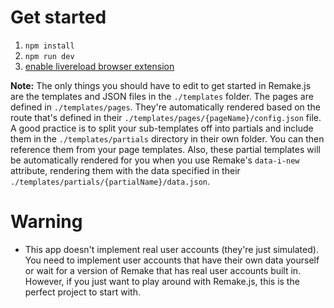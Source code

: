 # Get started

1. `npm install`
2. `npm run dev`
3. [enable livereload browser extension](https://chrome.google.com/webstore/detail/livereload/jnihajbhpnppcggbcgedagnkighmdlei?hl=en)

**Note:** The only things you should have to edit to get started in Remake.js are the templates and JSON files in the `./templates` folder. The pages are defined in `./templates/pages`. They're automatically rendered based on the route that's defined in their `./templates/pages/{pageName}/config.json` file. A good practice is to split your sub-templates off into partials and include them in the `./templates/partials` directory in their own folder. You can then reference them from your page templates. Also, these partial templates will be automatically rendered for you when you use Remake's `data-i-new` attribute, rendering them with the data specified in their `./templates/partials/{partialName}/data.json`.

# Warning

- This app doesn't implement real user accounts (they're just simulated). You need to implement user accounts that have their own data yourself or wait for a version of Remake that has real user accounts built in. However, if you just want to play around with Remake.js, this is the perfect project to start with.
